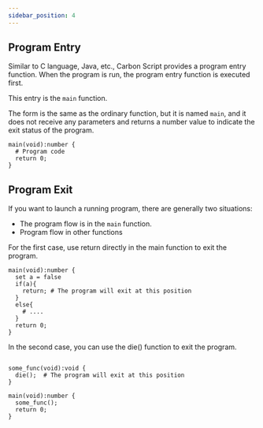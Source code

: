 ```yaml
---
sidebar_position: 4
---
```


## Program Entry

Similar to C language, Java, etc., Carbon Script provides a program entry function. When the program is run, the program entry function is executed first.

This entry is the `main` function.

The form is the same as the ordinary function, but it is named `main`, and it does not receive any parameters and returns a number value to indicate the exit status of the program.

```
main(void):number {
  # Program code
  return 0;
}
```

## Program Exit

If you want to launch a running program, there are generally two situations:

+ The program flow is in the `main` function.
+ Program flow in other functions

For the first case, use return directly in the main function to exit the program.

```
main(void):number {
  set a = false
  if(a){
    return; # The program will exit at this position
  }
  else{
    # ....
  }
  return 0;
}
```

In the second case, you can use the die() function to exit the program.

```

some_func(void):void {
  die();  # The program will exit at this position
}

main(void):number {
  some_func();
  return 0;
}
```